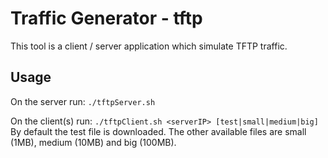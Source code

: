 # Traffic Generator - tftp

This tool is a client / server application which simulate TFTP traffic.

## Usage

On the server run:
`
./tftpServer.sh
`

On the client(s) run:
`
./tftpClient.sh <serverIP> [test|small|medium|big]
`
By default the test file is downloaded.
The other available files are small (1MB), medium (10MB) and big (100MB).

##
